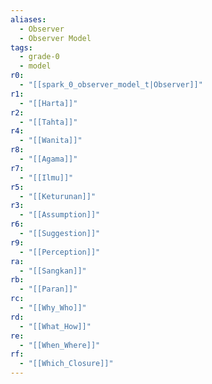 ```yaml
---
aliases:
  - Observer
  - Observer Model
tags:
  - grade-0
  - model
r0:
  - "[[spark_0_observer_model_t|Observer]]"
r1:
  - "[[Harta]]"
r2:
  - "[[Tahta]]"
r4:
  - "[[Wanita]]"
r8:
  - "[[Agama]]"
r7:
  - "[[Ilmu]]"
r5:
  - "[[Keturunan]]"
r3:
  - "[[Assumption]]"
r6:
  - "[[Suggestion]]"
r9:
  - "[[Perception]]"
ra:
  - "[[Sangkan]]"
rb:
  - "[[Paran]]"
rc:
  - "[[Why_Who]]"
rd:
  - "[[What_How]]"
re:
  - "[[When_Where]]"
rf:
  - "[[Which_Closure]]"
---
```

